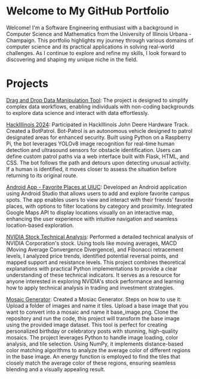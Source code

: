 # Welcome to My GitHub Portfolio

Welcome! I'm a Software Engineering enthusiast with a background in Computer Science and Mathematics from the University of Illinois Urbana - Champaign. This portfolio highlights my journey through various domains of computer science and its practical applications in solving real-world challenges. As I continue to explore and refine my skills, I look forward to discovering and shaping my unique niche in the field.

# Projects

[Drag and Drop Data Manipulation Tool](https://github.com/shouryavpoddar/Drag-and-Drop-Workflow-Builder): The project is designed to simplify complex data workflows, enabling individuals with non-coding backgrounds to explore data science and interact with data effortlessly.

[HackIllinois 2024](https://github.com/Aadityavoru/HackIllinois-2024): Participated in HackIllinois John Deere Hardware Track. Created a BotPatrol. Bot-Patrol is an autonomous vehicle designed to patrol designated areas for enhanced security. Built using Python on a Raspberry Pi, the bot leverages YOLOv8 image recognition for real-time human detection and ultrasound sensors for obstacle identification. Users can define custom patrol paths via a web interface built with Flask, HTML, and CSS. The bot follows the path and detours upon detecting unusual activity. If a human is identified, it moves closer to assess the situation before returning to its original route.

[Android App - Favorite Places at UIUC](https://github.com/Shreyansh7A/Android_App): Developed an Android application using Android Studio that allows users to add and explore favorite campus spots. The app enables users to view and interact with their friends’ favorite places, with options to filter locations by category and proximity. Integrated Google Maps API to display locations visually on an interactive map, enhancing the user experience with intuitive navigation and seamless location-based exploration.

[NVIDIA Stock Technical Analysis](https://github.com/Shreyansh7A/Quant/blob/main/NVIDIA_Technical_Analysis.ipynb): Performed a detailed technical analysis of NVIDIA Corporation's stock. Using tools like moving averages, MACD (Moving Average Convergence Divergence), and Fibonacci retracement levels, I analyzed price trends, identified potential reversal points, and mapped support and resistance levels. This project combines theoretical explanations with practical Python implementations to provide a clear understanding of these technical indicators. It serves as a resource for anyone interested in exploring NVIDIA's stock performance and learning how to apply technical analysis in trading and investment strategies.

[Mosaic Generator](https://github.com/Shreyansh7A/shreyansh.github.io/tree/main/project_mosiacs): Created a Mosiac Generator. Steps on how to use it: Upload a folder of images and name it tiles. Upload a base image that you want to convert into a mosaic and name it base_image.png. Clone the repository and run the code, this project will transform the base image using the provided image dataset. This tool is perfect for creating personalized birthday or celebratory posts with stunning, high-quality mosaics. 
The project leverages Python to handle image loading, color analysis, and tile selection. Using NumPy, it implements distance-based color matching algorithms to analyze the average color of different regions in the base image. An energy function is employed to find the tiles that closely match the average color of these regions, ensuring seamless blending and a visually appealing result.
